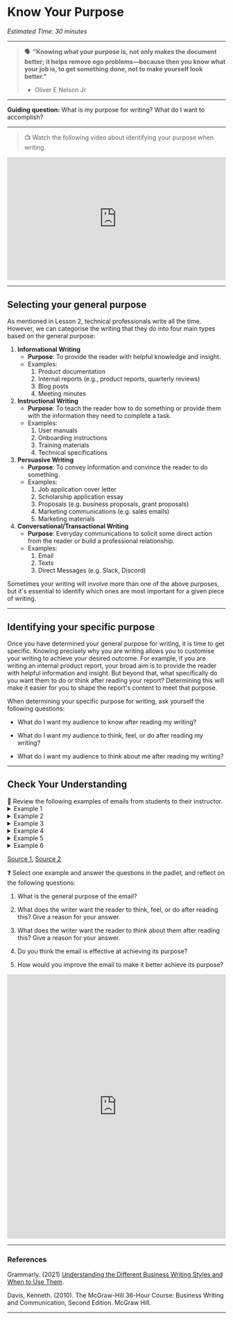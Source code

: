 # Know Your Purpose

*Estimated Time: 30 minutes*

---

> 🗣 **"Knowing what your purpose is, not only makes the document better; it helps remove ego problems—because then you know what your job is, to get something done, not to make yourself look better."**
>
> - Oliver E Nelson Jr

---

**Guiding question:** What is my purpose for writing? What do I want to accomplish?

---

> 📺 Watch the following video about identifying your purpose when writing.

<div style="position: relative; padding-bottom: 56.25%; height: 0;"><iframe src="https://www.youtube.com/embed/_52pATmhcxk" title="YouTube video player" frameborder="0" allow="accelerometer; autoplay; clipboard-write; encrypted-media; gyroscope; picture-in-picture" allowfullscreen style="position: absolute; top: 0; left: 0; width: 100%; height: 100%;"></iframe></div>

---

## Selecting your general purpose

As mentioned in Lesson 2, technical professionals write all the time. However, we can categorise the writing that they do into four main types based on the general purpose: 

1. **Informational Writing**
    - **Purpose**: To provide the reader with helpful knowledge and insight.
    - Examples:
        1. Product documentation
        2. Internal reports (e.g., product reports, quarterly reviews)
        3. Blog posts
        4. Meeting minutes
2. **Instructional Writing**
    - **Purpose**: To teach the reader how to do something or provide them with the information they need to complete a task.
    - Examples:
        1. User manuals
        2. Onboarding instructions
        3. Training materials
        4. Technical specifications
3. **Persuasive Writing**
    - **Purpose**: To convey information and convince the reader to do something.
    - Examples:
        1. Job application cover letter
        2. Scholarship application essay
        3. Proposals (e.g. business proposals, grant proposals)
        4. Marketing communications (e.g. sales emails)
        5. Marketing materials
4. **Conversational/Transactional Writing**
    - **Purpose**: Everyday communications to solicit some direct action from the reader or build a professional relationship.
    - Examples:
        1. Email
        2. Texts
        3. Direct Messages (e.g. Slack, Discord)

Sometimes your writing will involve more than one of the above purposes, but it's essential to identify which ones are most important for a given piece of writing. 

---

## Identifying your specific purpose

Once you have determined your general purpose for writing, it is time to get specific. Knowing precisely why you are writing allows you to customise your writing to achieve your desired outcome. For example, if you are writing an internal product report, your broad aim is to provide the reader with helpful information and insight. But beyond that, what specifically do you want them to do or think after reading your report? Determining this will make it easier for you to shape the report's content to meet that purpose.

When determining your specific purpose for writing, ask yourself the following questions:

- What do I want my audience to know after reading my writing?

- What do I want my audience to think, feel, or do after reading my writing?

- What do I want my audience to think about me after reading my writing?

---

## Check Your Understanding

<aside>
📖 Review the following examples of emails from students to their instructor.
 
</aside>

<details>
    <summary> Example 1 </summary>
    
    Subject Line: My grade
    
    Mr. XXX,
    
    Why did you give me an F? I attended most of the classes and at least tried to understand the materials. 
    I think I deserved at least a passing grade. I studied hard for the exam in hopes that I would at least pass the class. 
    Now I am behind another 2 semesters because I have to retake this class and then take Managerial Acct. 
    Can you please reconsider? Hope to hear from you soon.

    Thanks,
    George
    
</details>

<details>
    <summary> Example 2 </summary>
    
    Subject Line: Heyyy!!

    Ms. W!!!!

    Wazzup? 
    girl tell me what we have to do for Friday bcuz I take 3 claeses and wrk 15 hrs/wk and I dont have time 2 git to a comupter to look n e thing up
    I rlly like your cls bcuz your funny 
    well let me know cuz im a rlly gd stdt and need a A in you're cls.
    
</details>


<details>
    <summary> Example 3 </summary>
    
    Subject Line: [None]

    what’s up sherry

    i left my test in the back of the classroom. 
    i was hoping you could pick it up and give me comments on it and also maybe make a study schedule for me so i know how to improve. 
    i know ur busy so thanks
    
</details>

<details>
    <summary> Example 4 </summary>
    
    Subject Line: Help

    Help. I don’t understand this week's lesson. I’m toadly confussed.
    
</details>

<details>
    <summary> Example 5 </summary>
    
    Subject Line: assignment

    I Submitted my papewr on time, but I forgot to check the in text citation and submitted a copy with them all messed up, 
    anyway I resubmitted it today to fix this, but i know that’ late, 
    so just letting you know the paper part was in on time, but the in text citation was not.

</details>

<details>
    <summary> Example 6 </summary>
    
    Subject Line: hi

    can u tell me how to do number 4 on the problem set. 
    i no u went over it in class but i have had a VERY LONG week lol tests ha ha ha and i lost my notes. 
    pleeease help

</details>

[Source 1](http://teachingcollegeenglish.com/2009/07/26/examples-of-poor-email/), [Source 2](https://scienceblogs.com/sciencewoman/2008/02/21/unprofessional-emails-from-stu)

<aside>
    
❓  Select one example and answer the questions in the padlet,  and reflect on the following questions:

1) What is the general purpose of the email?

2) What does the writer want the reader to think, feel, or do after reading this? Give a reason for your answer.

3) What does the writer want the reader to think about them after reading this? Give a reason for your answer.

4) Do you think the email is effective at achieving its purpose?
    
5) How would you improve the email to make it better achieve its purpose?

</aside>

<div style="border:1px solid rgba(0,0,0,0.1);border-radius:2px;box-sizing:border-box;overflow:hidden;position:relative;width:100%;background:#F4F4F4"><iframe src="https://padlet.com/curriculumpad/tjn69beuasvib0fx" frameborder="0" allow="camera;microphone;geolocation" style="width:100%;height:608px;display:block;padding:0;margin:0"></iframe></div>

---

### References

Grammarly. (2021) [Understanding the Different Business Writing Styles and When to Use Them](https://www.grammarly.com/business/learn/business-writing-style/). 

Davis, Kenneth. (2010). The McGraw-Hill 36-Hour Course: Business Writing and Communication, Second Edition. McGraw Hill.

---

